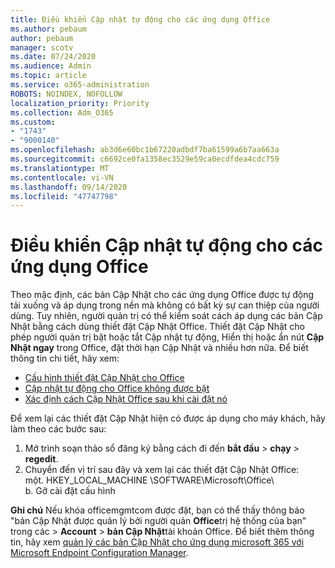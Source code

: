 ```yaml
---
title: Điều khiển Cập nhật tự động cho các ứng dụng Office
ms.author: pebaum
author: pebaum
manager: scotv
ms.date: 07/24/2020
ms.audience: Admin
ms.topic: article
ms.service: o365-administration
ROBOTS: NOINDEX, NOFOLLOW
localization_priority: Priority
ms.collection: Adm_O365
ms.custom:
- "1743"
- "9000140"
ms.openlocfilehash: ab3d6e60bc1b67220adbdf7ba61599a6b7aa663a
ms.sourcegitcommit: c6692ce0fa1358ec3529e59ca0ecdfdea4cdc759
ms.translationtype: MT
ms.contentlocale: vi-VN
ms.lasthandoff: 09/14/2020
ms.locfileid: "47747798"
---
```

# <a name="control-automatic-updates-for-office-apps"></a>Điều khiển Cập nhật tự động cho các ứng dụng Office

Theo mặc định, các bản Cập Nhật cho các ứng dụng Office được tự động tải xuống và áp dụng trong nền mà không có bất kỳ sự can thiệp của người dùng. Tuy nhiên, người quản trị có thể kiểm soát cách áp dụng các bản Cập Nhật bằng cách dùng thiết đặt Cập Nhật Office. Thiết đặt Cập Nhật cho phép người quản trị bật hoặc tắt Cập nhật tự động, Hiển thị hoặc ẩn nút **Cập Nhật ngay** trong Office, đặt thời hạn Cập Nhật và nhiều hơn nữa. Để biết thông tin chi tiết, hãy xem:

- [Cấu hình thiết đặt Cập Nhật cho Office](https://docs.microsoft.com/deployoffice/configure-update-settings-for-office-365-proplus)  
- [Cập nhật tự động cho Office không được bật](https://support.microsoft.com/help/2753538/automatic-updating-for-office-2013-and-office-2016-click-to-run-is-not)  
- [Xác định cách Cập Nhật Office sau khi cài đặt nó](https://docs.microsoft.com/deployoffice/configuration-options-for-the-office-2016-deployment-tool#updates-element)

Để xem lại các thiết đặt Cập Nhật hiện có được áp dụng cho máy khách, hãy làm theo các bước sau:

1. Mở trình soạn thảo sổ đăng ký bằng cách đi đến **bắt đầu**  >  **chạy**  >  **regedit**.
2. Chuyển đến vị trí sau đây và xem lại các thiết đặt Cập Nhật Office:  
    một. HKEY_LOCAL_MACHINE \SOFTWARE\Microsoft\Office\  
    b. Gỡ cài đặt cấu hình

**Ghi chú**  Nếu khóa officemgmtcom được đặt, bạn có thể thấy thông báo "bản Cập Nhật được quản lý bởi người quản **Office**trị hệ thống của bạn" trong các  >  **Account**  >  **bản Cập Nhật**tài khoản Office. Để biết thêm thông tin, hãy xem [quản lý các bản Cập Nhật cho ứng dụng microsoft 365 với Microsoft Endpoint Configuration Manager](https://docs.microsoft.com/deployoffice/manage-updates-to-office-365-proplus-with-system-center-configuration-manager#method-1-use-office-deployment-tool-to-enable-office-365-clients-to-receive-updates-from-configuration-manager).  